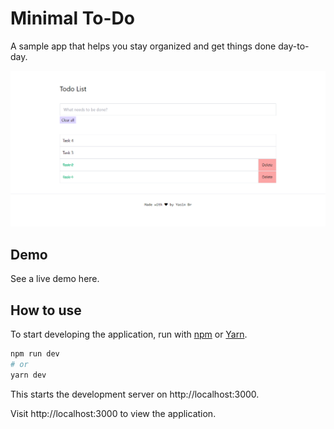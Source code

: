 # Minimal To-Do

A sample app that helps you stay organized and get things done day-to-day.

<p align="center">
  <img alt="screen" src="./assets/images/screen.png"  />
</p>

## Demo

See a live demo here.

## How to use

To start developing the application, run with [npm](https://docs.npmjs.com/cli/init) or [Yarn](https://yarnpkg.com/lang/en/docs/cli/create/).

```bash
npm run dev
# or
yarn dev
```

This starts the development server on http://localhost:3000.

Visit http://localhost:3000 to view the application.
